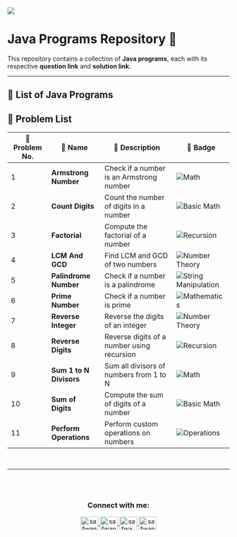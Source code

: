 <img src="https://media2.dev.to/dynamic/image/width=1000,height=420,fit=cover,gravity=auto,format=auto/https%3A%2F%2Fdev-to-uploads.s3.amazonaws.com%2Fuploads%2Farticles%2F6gsw2jl53ye6aabdndqg.png">

# Java Programs Repository 🚀

This repository contains a collection of **Java programs**, each with its respective **question link** and **solution link**.

---

## 📖 List of Java Programs

## 🔹 Problem List  

| 🔢 Problem No. | 📌 Name                     | 📖 Description                                  | 🏅 Badge |
|---------------|--------------------------|----------------------------------------------|---------|
| 1             | **Armstrong Number**      | Check if a number is an Armstrong number    | ![Math](https://img.shields.io/badge/Math-%23FF5733.svg?style=flat) |
| 2             | **Count Digits**          | Count the number of digits in a number      | ![Basic Math](https://img.shields.io/badge/Basic%20Math-%234CAF50.svg?style=flat) |
| 3             | **Factorial**             | Compute the factorial of a number          | ![Recursion](https://img.shields.io/badge/Recursion-%232E86C1.svg?style=flat) |
| 4             | **LCM And GCD**           | Find LCM and GCD of two numbers            | ![Number Theory](https://img.shields.io/badge/Number%20Theory-%23F39C12.svg?style=flat) |
| 5             | **Palindrome Number**     | Check if a number is a palindrome          | ![String Manipulation](https://img.shields.io/badge/String%20Manipulation-%23E74C3C.svg?style=flat) |
| 6             | **Prime Number**          | Check if a number is prime                 | ![Mathematics](https://img.shields.io/badge/Mathematics-%23A569BD.svg?style=flat) |
| 7             | **Reverse Integer**       | Reverse the digits of an integer           | ![Number Theory](https://img.shields.io/badge/Number%20Theory-%23D35400.svg?style=flat) |
| 8             | **Reverse Digits**        | Reverse digits of a number using recursion | ![Recursion](https://img.shields.io/badge/Recursion-%232E86C1.svg?style=flat) |
| 9             | **Sum 1 to N Divisors**   | Sum all divisors of numbers from 1 to N    | ![Math](https://img.shields.io/badge/Math-%23FF5733.svg?style=flat) |
| 10            | **Sum of Digits**         | Compute the sum of digits of a number      | ![Basic Math](https://img.shields.io/badge/Basic%20Math-%234CAF50.svg?style=flat) |
| 11            | **Perform Operations**    | Perform custom operations on numbers       | ![Operations](https://img.shields.io/badge/Operations-%23F1C40F.svg?style=flat) |

<br>
<hr/>


<br><br>

<h3 align="center">Connect with me:</h3>
<p align="center">
       <a href="mailto:safwannasir49@gmail.com" target="blank">
        <img align="center" src="https://www.svgrepo.com/show/484206/mail.svg" alt="safwannasir49@gmail.com" height="30" width="40" />
    </a>
    <a href="https://twitter.com/SafwanNasir49" target="blank">
        <img align="center" src="https://raw.githubusercontent.com/rahuldkjain/github-profile-readme-generator/master/src/images/icons/Social/twitter.svg" alt="safwannasir" height="30" width="40" />
    </a>
    <a href="https://linkedin.com/in/safwan-nasir-955745219" target="blank">
        <img align="center" src="https://raw.githubusercontent.com/rahuldkjain/github-profile-readme-generator/master/src/images/icons/Social/linked-in-alt.svg" alt="safwa_nasir" height="30" width="40" />
    </a>
    <a href="https://github.com/safwannasir49" target="blank">
        <img align="center" src="https://raw.githubusercontent.com/rahuldkjain/github-profile-readme-generator/master/src/images/icons/Social/github.svg" alt="safwannasir49" height="30" width="40" />
    </a>
</p>
